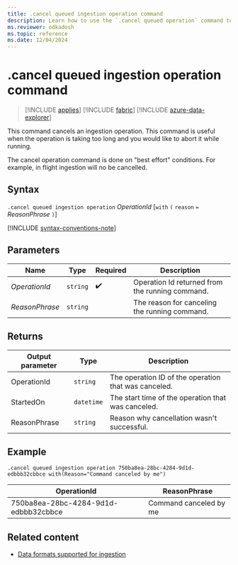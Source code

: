 ```yaml
---
title: .cancel queued ingestion operation command
description: Learn how to use the `.cancel queued operation` command to cancel a long-running operation.
ms.reviewer: odkadosh
ms.topic: reference
ms.date: 12/04/2024
---
```

# .cancel queued ingestion operation command

> [!INCLUDE [applies](../../includes/applies-to-version/applies.md)] [!INCLUDE [fabric](../../includes/applies-to-version/fabric.md)] [!INCLUDE [azure-data-explorer](../../includes/applies-to-version/azure-data-explorer.md)]

This command cancels an ingestion operation.  This command is useful when the operation is taking too long and you would like to abort it while running.

The cancel operation command is done on "best effort" conditions.  For example, in flight ingestion will no be cancelled.

## Syntax

`.cancel queued ingestion operation` *OperationId* [`with` `(` `reason` `=` *ReasonPhrase* `)`]

[!INCLUDE [syntax-conventions-note](../../includes/syntax-conventions-note.md)]

## Parameters

| Name | Type | Required | Description |
|--|--|--|--|
| *OperationId* | `string` |  :heavy_check_mark: | Operation Id returned from the running command.|
| *ReasonPhrase* | `string` | | The reason for canceling the running command.|

## Returns

|Output parameter |Type |Description
|---|---|---
|OperationId | `string` | The operation ID of the operation that was canceled.|
|StartedOn | `datetime` | The start time of the operation that was canceled. |
|ReasonPhrase | `string` | Reason why cancellation wasn't successful. |

## Example

<!-- csl -->
```Kusto
.cancel queued ingestion operation 750ba8ea-28bc-4284-9d1d-edbbb32cbbce with(Reason="Command canceled by me")
```

|OperationId|ReasonPhrase|
|---|---|
|750ba8ea-28bc-4284-9d1d-edbbb32cbbce|Command canceled by me|

## Related content

* [Data formats supported for ingestion](../../ingestion-supported-formats.md)